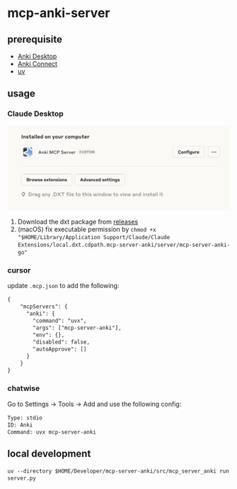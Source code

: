 # mcp-anki-server

## prerequisite

- [Anki Desktop](https://apps.ankiweb.net/)
- [Anki Connect](https://ankiweb.net/shared/info/2055492159)
- [uv](https://docs.astral.sh/uv/getting-started/installation/)


## usage

### Claude Desktop

![](./assets/claude-desktop.png)

1. Download the dxt package from [releases](https://github.com/cdpath/mcp-server-anki/releases)
2. (macOS) fix executable permission by `chmod +x "$HOME/Library/Application Support/Claude/Claude Extensions/local.dxt.cdpath.mcp-server-anki/server/mcp-server-anki-go"`

### cursor

update `.mcp.json` to add the following:

```
{
    "mcpServers": {
      "anki": {
        "command": "uvx",
        "args": ["mcp-server-anki"],
        "env": {},
        "disabled": false,
        "autoApprove": []
      }
    }
}
```

### chatwise

Go to Settings -> Tools -> Add and use the following config:

```
Type: stdio
ID: Anki
Command: uvx mcp-server-anki
```


## local development

```
uv --directory $HOME/Developer/mcp-server-anki/src/mcp_server_anki run server.py
```
